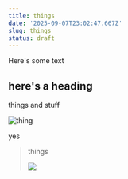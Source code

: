 ```yaml
---
title: things
date: '2025-09-07T23:02:47.667Z'
slug: things
status: draft
---
```

Here's some text

## here's a heading

things and stuff

<img src="/uploads/1757286136158-541242582_1485971422544760_5373389682042247923_n.jpg" alt="thing">

yes

> things
> 
> <img src="/uploads/1757286391534-Screenshot_2025-09-07_at_12.23.09_AM.png">
